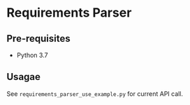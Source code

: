 # Requirements Parser #

## Pre-requisites ##
* Python 3.7

## Usagae ##
See `requirements_parser_use_example.py` for current API call.
